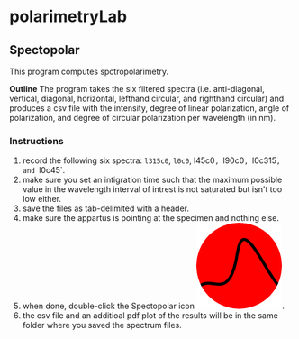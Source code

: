 # polarimetryLab

## Spectopolar
This program computes spctropolarimetry.

**Outline** The program takes the six filtered spectra (i.e. anti-diagonal, vertical, diagonal, horizontal, lefthand circular, and righthand circular) and produces a csv file with the intensity, degree of linear polarization, angle of polarization, and degree of circular polarization per wavelength (in nm).

### Instructions
1. record the following six spectra: `l315c0`, `l0c0`, l45c0`, `l90c0`, `l0c315`, and `l0c45`.
2. make sure you set an intigration time such that the maximum possible value in the wavelength interval of intrest is not saturated but isn't too low either. 
3. save the files as tab-delimited with a header.
4. make sure the appartus is pointing at the specimen and nothing else.
5. when done, double-click the Spectopolar icon <img src="src/icon.png" alt="alt text" style="width:100;height:100">.
6. the csv file and an additioal pdf plot of the results will be in the same folder where you saved the spectrum files.

